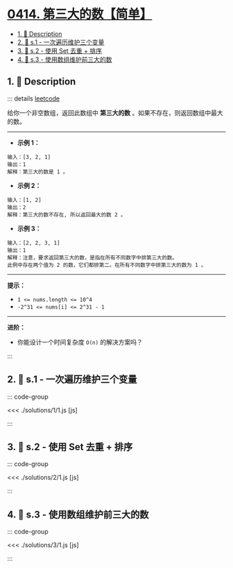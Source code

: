 # [0414. 第三大的数【简单】](https://github.com/tnotesjs/TNotes.leetcode/tree/main/notes/0414.%20%E7%AC%AC%E4%B8%89%E5%A4%A7%E7%9A%84%E6%95%B0%E3%80%90%E7%AE%80%E5%8D%95%E3%80%91)

<!-- region:toc -->

- [1. 📝 Description](#1--description)
- [2. 🎯 s.1 - 一次遍历维护三个变量](#2--s1---一次遍历维护三个变量)
- [3. 🎯 s.2 - 使用 Set 去重 + 排序](#3--s2---使用-set-去重--排序)
- [4. 🎯 s.3 - 使用数组维护前三大的数](#4--s3---使用数组维护前三大的数)

<!-- endregion:toc -->

## 1. 📝 Description

::: details [leetcode](https://leetcode.cn/problems/third-maximum-number/)

给你一个非空数组，返回此数组中 **第三大的数** 。如果不存在，则返回数组中最大的数。

---

- **示例 1：**

```
输入：[3, 2, 1]
输出：1
解释：第三大的数是 1 。
```

- **示例 2：**

```
输入：[1, 2]
输出：2
解释：第三大的数不存在, 所以返回最大的数 2 。
```

- **示例 3：**

```
输入：[2, 2, 3, 1]
输出：1
解释：注意，要求返回第三大的数，是指在所有不同数字中排第三大的数。
此例中存在两个值为 2 的数，它们都排第二。在所有不同数字中排第三大的数为 1 。
```

---

**提示：**

- `1 <= nums.length <= 10^4`
- `-2^31 <= nums[i] <= 2^31 - 1`

---

**进阶：**

- 你能设计一个时间复杂度 `O(n)` 的解决方案吗？

:::

## 2. 🎯 s.1 - 一次遍历维护三个变量

::: code-group

<<< ./solutions/1/1.js [js]

:::

## 3. 🎯 s.2 - 使用 Set 去重 + 排序

::: code-group

<<< ./solutions/2/1.js [js]

:::

## 4. 🎯 s.3 - 使用数组维护前三大的数

::: code-group

<<< ./solutions/3/1.js [js]

:::
